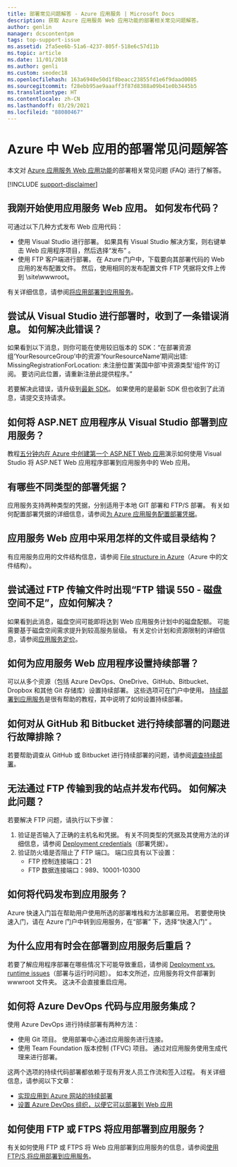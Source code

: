 ```yaml
---
title: 部署常见问题解答 - Azure 应用服务 | Microsoft Docs
description: 获取 Azure 应用服务 Web 应用功能的部署相关常见问题解答。
author: genlin
manager: dcscontentpm
tags: top-support-issue
ms.assetid: 2fa5ee6b-51a6-4237-805f-518e6c57d11b
ms.topic: article
ms.date: 11/01/2018
ms.author: genli
ms.custom: seodec18
ms.openlocfilehash: 163a6940e50d1f8beacc23855fd1e6f9daad0085
ms.sourcegitcommit: f28ebb95ae9aaaff3f87d8388a09b41e0b3445b5
ms.translationtype: HT
ms.contentlocale: zh-CN
ms.lasthandoff: 03/29/2021
ms.locfileid: "88080467"
---
```

# <a name="deployment-faqs-for-web-apps-in-azure"></a>Azure 中 Web 应用的部署常见问题解答

本文对 [Azure 应用服务 Web 应用功能](https://azure.microsoft.com/services/app-service/web/)的部署相关常见问题 (FAQ) 进行了解答。

[!INCLUDE [support-disclaimer](../../includes/support-disclaimer.md)]

## <a name="i-am-just-getting-started-with-app-service-web-apps-how-do-i-publish-my-code"></a>我刚开始使用应用服务 Web 应用。 如何发布代码？

可通过以下几种方式发布 Web 应用代码：

*   使用 Visual Studio 进行部署。 如果具有 Visual Studio 解决方案，则右键单击 Web 应用程序项目，然后选择“发布”  。
*   使用 FTP 客户端进行部署。 在 Azure 门户中，下载要向其部署代码的 Web 应用的发布配置文件。 然后，使用相同的发布配置文件 FTP 凭据将文件上传到 \site\wwwroot。

有关详细信息，请参阅[将应用部署到应用服务](deploy-local-git.md)。

## <a name="i-see-an-error-message-when-i-try-to-deploy-from-visual-studio-how-do-i-resolve-this-error"></a>尝试从 Visual Studio 进行部署时，收到了一条错误消息。 如何解决此错误？

如果看到以下消息，则你可能在使用较旧版本的 SDK：“在部署资源组‘YourResourceGroup’中的资源‘YourResourceName’期间出错: MissingRegistrationForLocation: 未注册位置‘美国中部’中资源类型‘组件’的订阅。 要访问此位置，请重新注册此提供程序。” 

若要解决此错误，请升级到[最新 SDK](https://azure.microsoft.com/downloads/)。 如果使用的是最新 SDK 但也收到了此消息，请提交支持请求。

## <a name="how-do-i-deploy-an-aspnet-application-from-visual-studio-to-app-service"></a>如何将 ASP.NET 应用程序从 Visual Studio 部署到应用服务？
<a id="deployasp"></a>

教程[五分钟内在 Azure 中创建第一个 ASP.NET Web 应用](quickstart-dotnetcore.md)演示如何使用 Visual Studio 将 ASP.NET Web 应用程序部署到应用服务中的 Web 应用。

## <a name="what-are-the-different-types-of-deployment-credentials"></a>有哪些不同类型的部署凭据？

应用服务支持两种类型的凭据，分别适用于本地 GIT 部署和 FTP/S 部署。 有关如何配置部署凭据的详细信息，请参阅[为 Azure 应用服务配置部署凭据](deploy-configure-credentials.md)。

## <a name="what-is-the-file-or-directory-structure-of-my-app-service-web-app"></a>应用服务 Web 应用中采用怎样的文件或目录结构？

有应用服务应用的文件结构信息，请参阅 [File structure in Azure](https://github.com/projectkudu/kudu/wiki/File-structure-on-azure)（Azure 中的文件结构）。

## <a name="how-do-i-resolve-ftp-error-550---there-is-not-enough-space-on-the-disk-when-i-try-to-ftp-my-files"></a>尝试通过 FTP 传输文件时出现“FTP 错误 550 - 磁盘空间不足”，应如何解决？

如果看到此消息，磁盘空间可能即将达到 Web 应用服务计划中的磁盘配额。 可能需要基于磁盘空间需求提升到较高服务层级。 有关定价计划和资源限制的详细信息，请参阅[应用服务定价](https://azure.microsoft.com/pricing/details/app-service/)。

## <a name="how-do-i-set-up-continuous-deployment-for-my-app-service-web-app"></a>如何为应用服务 Web 应用程序设置持续部署？

可以从多个资源（包括 Azure DevOps、OneDrive、GitHub、Bitbucket、Dropbox 和其他 Git 存储库）设置持续部署。 这些选项可在门户中使用。 [持续部署到应用服务](deploy-continuous-deployment.md)是很有帮助的教程，其中说明了如何设置持续部署。

## <a name="how-do-i-troubleshoot-issues-with-continuous-deployment-from-github-and-bitbucket"></a>如何对从 GitHub 和 Bitbucket 进行持续部署的问题进行故障排除？

若要帮助调查从 GitHub 或 Bitbucket 进行持续部署的问题，请参阅[调查持续部署](https://github.com/projectkudu/kudu/wiki/Investigating-continuous-deployment)。

## <a name="i-cant-ftp-to-my-site-and-publish-my-code-how-do-i-resolve-this-issue"></a>无法通过 FTP 传输到我的站点并发布代码。 如何解决此问题？

若要解决 FTP 问题，请执行以下步骤：

1. 验证是否输入了正确的主机名和凭据。 有关不同类型的凭据及其使用方法的详细信息，请参阅 [Deployment credentials](https://github.com/projectkudu/kudu/wiki/Deployment-credentials)（部署凭据）。
2. 验证防火墙是否阻止了 FTP 端口。 端口应具有以下设置：
    * FTP 控制连接端口：21
    * FTP 数据连接端口：989、10001-10300

## <a name="how-do-i-publish-my-code-to-app-service"></a>如何将代码发布到应用服务？

Azure 快速入门旨在帮助用户使用所选的部署堆栈和方法部署应用。 若要使用快速入门，请在 Azure 门户中转到应用服务，在“部署”  下，选择“快速入门”  。

## <a name="why-does-my-app-sometimes-restart-after-deployment-to-app-service"></a>为什么应用有时会在部署到应用服务后重启？

若要了解应用程序部署在哪些情况下可能导致重启，请参阅 [Deployment vs. runtime issues](https://github.com/projectkudu/kudu/wiki/Deployment-vs-runtime-issues#deployments-and-web-app-restarts")（部署与运行时问题）。 如本文所述，应用服务将文件部署到 wwwroot 文件夹。 这决不会直接重启应用。

## <a name="how-do-i-integrate-azure-devops-code-with-app-service"></a>如何将 Azure DevOps 代码与应用服务集成？

使用 Azure DevOps 进行持续部署有两种方法：

*   使用 Git 项目。 使用部署中心通过应用服务进行连接。
*   使用 Team Foundation 版本控制 (TFVC) 项目。 通过对应用服务使用生成代理来进行部署。

这两个选项的持续代码部署都依赖于现有开发人员工作流和签入过程。 有关详细信息，请参阅以下文章： 

*   [实现应用到 Azure 网站的持续部署](https://www.visualstudio.com/docs/release/examples/azure/azure-web-apps-from-build-and-release-hubs)
*   [设置 Azure DevOps 组织，以便它可以部署到 Web 应用](https://github.com/projectkudu/kudu/wiki/Setting-up-a-VSTS-account-so-it-can-deploy-to-a-Web-App)

## <a name="how-do-i-use-ftp-or-ftps-to-deploy-my-app-to-app-service"></a>如何使用 FTP 或 FTPS 将应用部署到应用服务？

有关如何使用 FTP 或 FTPS 将 Web 应用部署到应用服务的信息，请参阅[使用 FTP/S 将应用部署到应用服务](deploy-ftp.md)。
